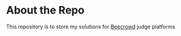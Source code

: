 # About the Repo

This repository is to store my solutions for <a href = "https://beecrowd.com/">Beecrowd</a>
judge platforms